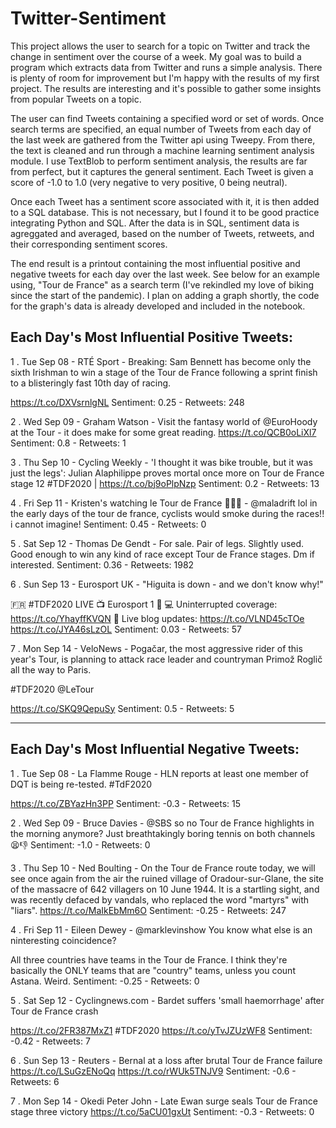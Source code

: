 # Twitter-Sentiment
This project allows the user to search for a topic on Twitter and track the change in sentiment over the course of a week. My goal was to build a program which extracts data from Twitter and runs a simple analysis. There is plenty of room for improvement but I'm happy with the results of my first project. The results are interesting and it's possible to gather some insights from popular Tweets on a topic.

The user can find Tweets containing a specified word or set of words. Once search terms are specified, an equal number of Tweets from each day of the last week are gathered from the Twitter api using Tweepy. From there, the text is cleaned and run through a machine learning sentiment analysis module. I use TextBlob to perform sentiment analysis, the results are far from perfect, but it captures the general sentiment. Each Tweet is given a score of -1.0 to 1.0 (very negative to very positive, 0 being neutral).   

Once each Tweet has a sentiment score associated with it, it is then added to a SQL database. This is not necessary, but I found it to be good practice integrating Python and SQL. After the data is in SQL, sentiment data is agreggated and averaged, based on the number of Tweets, retweets, and their corresponding sentiment scores.

The end result is a printout containing the most influential positive and negative tweets for each day over the last week. See below for an example using, "Tour de France" as a search term (I've rekindled my love of biking since the start of the pandemic). I plan on adding a graph shortly, the code for the graph's data is already developed and included in the notebook.

Each Day's Most Influential Positive Tweets: 
----------------------
1 . Tue Sep 08 - RTÉ Sport - Breaking: Sam Bennett has become only the sixth Irishman to win a stage of the Tour de France following a sprint finish to a blisteringly fast 10th day of racing.

https://t.co/DXVsrnlgNL
Sentiment: 0.25 - Retweets: 248


2 . Wed Sep 09 - Graham Watson - Visit the fantasy world of @EuroHoody at the Tour - it does make for some great reading. https://t.co/QCB0oLiXl7
Sentiment: 0.8 - Retweets: 1


3 . Thu Sep 10 - Cycling Weekly - 'I thought it was bike trouble, but it was just the legs': Julian Alaphilippe proves mortal once more on Tour de France stage 12 #TDF2020 | https://t.co/bj9oPlpNzp
Sentiment: 0.2 - Retweets: 13


4 . Fri Sep 11 - Kristen's watching le Tour de France 🚵🏻‍♂️ - @maladrift lol in the early days of the tour de france, cyclists would smoke during the races!! i cannot imagine!
Sentiment: 0.45 - Retweets: 0


5 . Sat Sep 12 - Thomas De Gendt - For sale. Pair of legs. Slightly used. Good enough to win any kind of race except Tour de France stages. Dm if interested.
Sentiment: 0.36 - Retweets: 1982


6 . Sun Sep 13 - Eurosport UK - "Higuita is down - and we don't know why!"

🇫🇷 #TDF2020 LIVE
📺 Eurosport 1
📱 💻 Uninterrupted coverage: https://t.co/YhayffKVQN
📃 Live blog updates: https://t.co/VLND45cTOe https://t.co/JYA46sLzOL
Sentiment: 0.03 - Retweets: 57


7 . Mon Sep 14 - VeloNews - Pogačar, the most aggressive rider of this year's Tour, is planning to attack race leader and countryman Primož Roglič all the way to Paris.

#TDF2020 @LeTour 

https://t.co/SKQ9QepuSy
Sentiment: 0.5 - Retweets: 5


----------------------
Each Day's Most Influential Negative Tweets: 
 ----------------------
1 . Tue Sep 08 - La Flamme Rouge - HLN reports at least one member of DQT is being re-tested. #TdF2020

https://t.co/ZBYazHn3PP
Sentiment: -0.3 - Retweets: 15


2 . Wed Sep 09 - Bruce Davies - @SBS so no Tour de France highlights in the morning anymore? Just breathtakingly boring tennis on both channels 😫👎
Sentiment: -1.0 - Retweets: 0


3 . Thu Sep 10 - Ned Boulting - On the Tour de France route today, we will see once again from the air the ruined village of Oradour-sur-Glane, the site of the massacre of 642 villagers on 10 June 1944. It is a startling sight, and was recently defaced by vandals, who replaced the word "martyrs" with "liars". https://t.co/MaIkEbMm6O
Sentiment: -0.25 - Retweets: 247


4 . Fri Sep 11 - Eileen Dewey - @marklevinshow You know what else is an ninteresting coincidence?

All three countries have teams in the Tour de France. I think they're basically the ONLY teams that are "country" teams, unless you count Astana. Weird.
Sentiment: -0.25 - Retweets: 0


5 . Sat Sep 12 - Cyclingnews.com - Bardet suffers 'small haemorrhage' after Tour de France crash

https://t.co/2FR387MxZ1 #TDF2020 https://t.co/yTvJZUzWF8
Sentiment: -0.42 - Retweets: 7


6 . Sun Sep 13 - Reuters - Bernal at a loss after brutal Tour de France failure https://t.co/LSuGzENoQq https://t.co/rWUk5TNJV9
Sentiment: -0.6 - Retweets: 6


7 . Mon Sep 14 - Okedi Peter John - Late Ewan surge seals Tour de France stage three victory https://t.co/5aCU01gxUt
Sentiment: -0.3 - Retweets: 0
